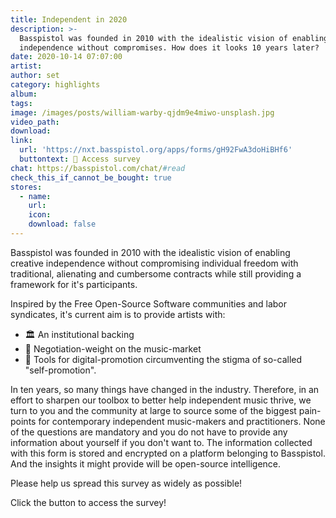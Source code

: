 ```yaml
---
title: Independent in 2020
description: >-
  Basspistol was founded in 2010 with the idealistic vision of enabling creative
  independence without compromises. How does it looks 10 years later?
date: 2020-10-14 07:07:00
artist:
author: set
category: highlights
album:
tags:
image: /images/posts/william-warby-qjdm9e4miwo-unsplash.jpg
video_path:
download:
link: 
  url: 'https://nxt.basspistol.org/apps/forms/gH92FwA3doHiBHf6'
  buttontext: 👀 Access survey
chat: https://basspistol.com/chat/#read
check_this_if_cannot_be_bought: true
stores:
  - name:
    url:
    icon:
    download: false
---
```


Basspistol was founded in 2010 with the idealistic vision of enabling creative independence without compromising individual freedom with traditional, alienating and cumbersome contracts while still providing a framework for it's participants.

Inspired by the Free Open-Source Software communities and labor syndicates, it's current aim is to provide artists with:

* 🏛️ An institutional backing
* 💪 Negotiation-weight on the music-market
* 🍬 Tools for digital-promotion circumventing the stigma of so-called "self-promotion".

In ten years, so many things have changed in the industry. Therefore, in an effort to sharpen our toolbox to better help independent music thrive, we turn to you and the community at large to source some of the biggest pain-points for contemporary independent music-makers and practitioners. None of the questions are mandatory and you do not have to provide any information about yourself if you don't want to. The information collected with this form is stored and encrypted on a platform belonging to Basspistol. And the insights it might provide will be open-source intelligence.

Please help us spread this survey as widely as possible\!

Click the button to access the survey\!